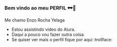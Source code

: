 ### Bem vindo ao meu PERFIL 🕶️🌆

Me chamo Enzo Rocha Yelaga 

- Estou assistindo vídeo do Alura.
- Daqui a pouco vou fazer outra coisa.
- Se quiser ver mais o perfil fique por aqui :trollface:
